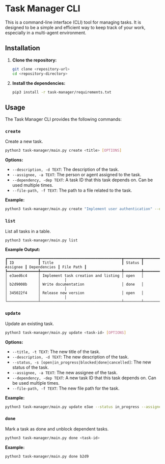 # Task Manager CLI

This is a command-line interface (CLI) tool for managing tasks. It is designed to be a simple and efficient way to keep track of your work, especially in a multi-agent environment.

## Installation

1.  **Clone the repository:**
    ```bash
    git clone <repository-url>
    cd <repository-directory>
    ```

2.  **Install the dependencies:**
    ```bash
    pip3 install -r task-manager/requirements.txt
    ```

## Usage

The Task Manager CLI provides the following commands:

### `create`

Create a new task.

```bash
python3 task-manager/main.py create <title> [OPTIONS]
```

**Options:**

*   `--description, -d TEXT`: The description of the task.
*   `--assignee, -a TEXT`: The person or agent assigned to the task.
*   `--dependency, -dep TEXT`: A task ID that this task depends on. Can be used multiple times.
*   `--file-path, -f TEXT`: The path to a file related to the task.

**Example:**

```bash
python3 task-manager/main.py create "Implement user authentication" --description "Add a login and registration system" --assignee "Agent 1"
```

### `list`

List all tasks in a table.

```bash
python3 task-manager/main.py list
```

**Example Output:**

```
┏━━━━━━━━━━━━━━┳━━━━━━━━━━━━━━━━━━━━━━━━━━━━━━━━━━━━━┳━━━━━━━━┳━━━━━━━━━━┳━━━━━━━━━━━━━━┳━━━━━━━━━━━┓
┃ ID           ┃ Title                               ┃ Status ┃ Assignee ┃ Dependencies ┃ File Path ┃
┡━━━━━━━━━━━━━━╇━━━━━━━━━━━━━━━━━━━━━━━━━━━━━━━━━━━━━╇━━━━━━━━╇━━━━━━━━━━╇━━━━━━━━━━━━━━╇━━━━━━━━━━━┩
│ e3aed6c4     │ Implement task creation and listing │ open   │          │              │           │
│ b2d9008b     │ Write documentation                 │ done   │          │              │           │
│ 345022f4     │ Release new version                 │ open   │          │              │           │
└──────────────┴─────────────────────────────────────┴────────┴──────────┴──────────────┴───────────┘
```

### `update`

Update an existing task.

```bash
python3 task-manager/main.py update <task-id> [OPTIONS]
```

**Options:**

*   `--title, -t TEXT`: The new title of the task.
*   `--description, -d TEXT`: The new description of the task.
*   `--status, -s [open|in_progress|blocked|done|cancelled]`: The new status of the task.
*   `--assignee, -a TEXT`: The new assignee of the task.
*   `--dependency, -dep TEXT`: A new task ID that this task depends on. Can be used multiple times.
*   `--file-path, -f TEXT`: The new file path for the task.

**Example:**

```bash
python3 task-manager/main.py update e3ae --status in_progress --assignee "Agent 2"
```

### `done`

Mark a task as done and unblock dependent tasks.

```bash
python3 task-manager/main.py done <task-id>
```

**Example:**

```bash
python3 task-manager/main.py done b2d9
```
